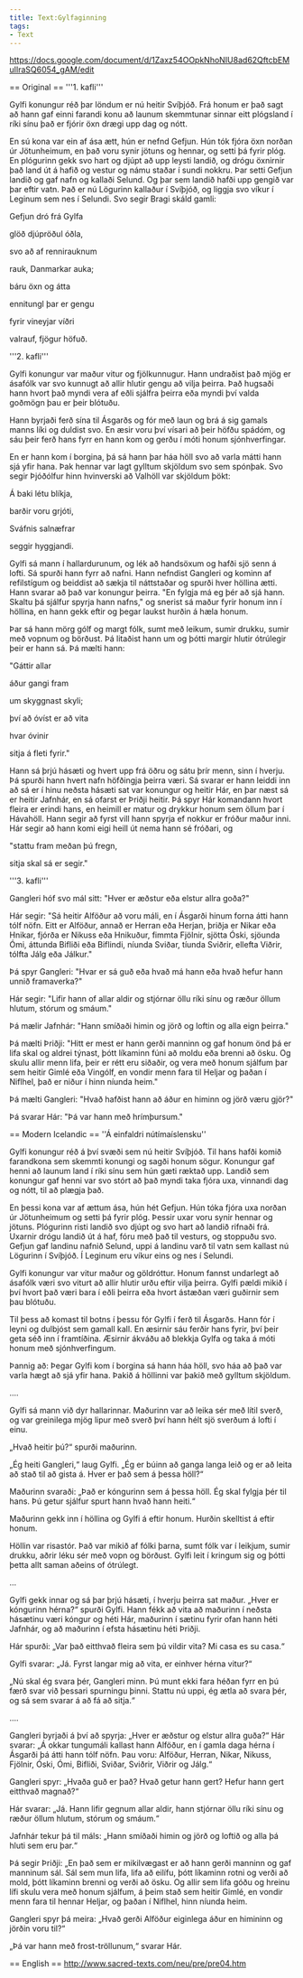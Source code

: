 ```yaml
---
title: Text:Gylfaginning
tags:
- Text
---
```


https://docs.google.com/document/d/1Zaxz54OOpkNhoNIU8ad62QftcbEMuIlraSQ6054_gAM/edit

== Original ==
'''1. kafli'''

Gylfi konungur réð þar löndum er nú heitir Svíþjóð. Frá honum er það sagt að hann gaf einni farandi konu að launum skemmtunar sinnar eitt plógsland í ríki sínu það er fjórir öxn drægi upp dag og nótt.

En sú kona var ein af ása ætt, hún er nefnd Gefjun. Hún tók fjóra öxn norðan úr Jötunheimum, en það voru synir jötuns og hennar, og setti þá fyrir plóg. En plógurinn gekk svo hart og djúpt að upp leysti landið, og drógu öxnirnir það land út á hafið og vestur og námu staðar í sundi nokkru. Þar setti Gefjun landið og gaf nafn og kallaði Selund. Og þar sem landið hafði upp gengið var þar eftir vatn. Það er nú Lögurinn kallaður í Svíþjóð, og liggja svo víkur í Leginum sem nes í Selundi. Svo segir Bragi skáld gamli:

Gefjun dró frá Gylfa

glöð djúpröðul óðla,

svo að af rennirauknum

rauk, Danmarkar auka;

báru öxn og átta

ennitungl þar er gengu

fyrir vineyjar víðri

valrauf, fjögur höfuð.

'''2. kafli'''

Gylfi konungur var maður vitur og fjölkunnugur. Hann undraðist það mjög er ásafólk var svo kunnugt að allir hlutir gengu að vilja þeirra. Það hugsaði hann hvort það myndi vera af eðli sjálfra þeirra eða myndi því valda goðmögn þau er þeir blótuðu.

Hann byrjaði ferð sína til Ásgarðs og fór með laun og brá á sig gamals manns líki og duldist svo. En æsir voru því vísari að þeir höfðu spádóm, og sáu þeir ferð hans fyrr en hann kom og gerðu í móti honum sjónhverfingar.

En er hann kom í borgina, þá sá hann þar háa höll svo að varla mátti hann sjá yfir hana. Þak hennar var lagt gylltum skjöldum svo sem spónþak. Svo segir Þjóðólfur hinn hvinverski að Valhöll var skjöldum þökt:

Á baki létu blíkja,

barðir voru grjóti,

Sváfnis salnæfrar

seggir hyggjandi.

Gylfi sá mann í hallardurunum, og lék að handsöxum og hafði sjö senn á lofti. Sá spurði hann fyrr að nafni. Hann nefndist Gangleri og kominn af refilstígum og beiddist að sækja til náttstaðar og spurði hver höllina ætti. Hann svarar að það var konungur þeirra. "En fylgja má eg þér að sjá hann. Skaltu þá sjálfur spyrja hann nafns," og snerist sá maður fyrir honum inn í höllina, en hann gekk eftir og þegar laukst hurðin á hæla honum.

Þar sá hann mörg gólf og margt fólk, sumt með leikum, sumir drukku, sumir með vopnum og börðust. Þá litaðist hann um og þótti margir hlutir ótrúlegir þeir er hann sá. Þá mælti hann:

"Gáttir allar

áður gangi fram

um skyggnast skyli;

því að óvíst er að vita

hvar óvinir

sitja á fleti fyrir."

Hann sá þrjú hásæti og hvert upp frá öðru og sátu þrír menn, sinn í hverju. Þá spurði hann hvert nafn höfðingja þeirra væri. Sá svarar er hann leiddi inn að sá er í hinu neðsta hásæti sat var konungur og heitir Hár, en þar næst sá er heitir Jafnhár, en sá ofarst er Þriðji heitir. Þá spyr Hár komandann hvort fleira er erindi hans, en heimill er matur og drykkur honum sem öllum þar í Hávahöll. Hann segir að fyrst vill hann spyrja ef nokkur er fróður maður inni. Hár segir að hann komi eigi heill út nema hann sé fróðari, og

"stattu fram meðan þú fregn,

sitja skal sá er segir."

'''3. kafli'''

Gangleri hóf svo mál sitt: "Hver er æðstur eða elstur allra goða?"

Hár segir: "Sá heitir Alföður að voru máli, en í Ásgarði hinum forna átti hann tólf nöfn. Eitt er Alföður, annað er Herran eða Herjan, þriðja er Nikar eða Hnikar, fjórða er Nikuss eða Hnikuður, fimmta Fjölnir, sjötta Óski, sjöunda Ómi, áttunda Bifliði eða Biflindi, níunda Sviðar, tíunda Sviðrir, ellefta Viðrir, tólfta Jálg eða Jálkur."

Þá spyr Gangleri: "Hvar er sá guð eða hvað má hann eða hvað hefur hann unnið framaverka?"

Hár segir: "Lifir hann of allar aldir og stjórnar öllu ríki sínu og ræður öllum hlutum, stórum og smáum."

Þá mælir Jafnhár: "Hann smíðaði himin og jörð og loftin og alla eign þeirra."

Þá mælti Þriðji: "Hitt er mest er hann gerði manninn og gaf honum önd þá er lifa skal og aldrei týnast, þótt líkaminn fúni að moldu eða brenni að ösku. Og skulu allir menn lifa, þeir er rétt eru siðaðir, og vera með honum sjálfum þar sem heitir Gimlé eða Vingólf, en vondir menn fara til Heljar og þaðan í Niflhel, það er niður í hinn níunda heim."

Þá mælti Gangleri: "Hvað hafðist hann að áður en himinn og jörð væru gjör?"

Þá svarar Hár: "Þá var hann með hrímþursum."

== Modern Icelandic ==
''Á einfaldri nútímaíslensku''

Gylfi konungur réð á því svæði sem nú heitir Svíþjóð. Til hans hafði komið farandkona sem skemmti konungi og sagði honum sögur. Konungur gaf henni að launum land í ríki sínu sem hún gæti ræktað upp. Landið sem konungur gaf henni var svo stórt að það myndi taka fjóra uxa, vinnandi dag og nótt, til að plægja það.

En þessi kona var af ættum ása, hún hét Gefjun. Hún tóka fjóra uxa norðan úr Jötunheimum og setti þá fyrir plóg. Þessir uxar voru synir hennar og jötuns. Plógurinn risti landið svo djúpt og svo hart að landið rifnaði frá. Uxarnir drógu landið út á haf, fóru með það til vesturs, og stoppuðu svo. Gefjun gaf landinu nafnið Selund, uppi á landinu varð til vatn sem kallast nú Lögurinn í Svíþjóð. Í Leginum eru víkur eins og nes í Selundi.

Gylfi konungur var vitur maður og göldróttur. Honum fannst undarlegt að ásafólk væri svo viturt að allir hlutir urðu eftir vilja þeirra. Gylfi pældi mikið í því hvort það væri bara í eðli þeirra eða hvort ástæðan væri guðirnir sem þau blótuðu.

Til þess að komast til botns í þessu fór Gylfi í ferð til Ásgarðs. Hann fór í leyni og dulbjóst sem gamall kall. En æsirnir sáu ferðir hans fyrir, því þeir geta séð inn í framtíðina. Æsirnir ákváðu að blekkja Gylfa og taka á móti honum með sjónhverfingum.

Þannig að: Þegar Gylfi kom í borgina sá hann háa höll, svo háa að það var varla hægt að sjá yfir hana. Þakið á höllinni var þakið með gylltum skjöldum.

....

Gylfi sá mann við dyr hallarinnar. Maðurinn var að leika sér með lítil sverð, og var greinilega mjög lipur með sverð því hann hélt sjö sverðum á lofti í einu.

„Hvað heitir þú?“ spurði maðurinn.

„Ég heiti Gangleri,“ laug Gylfi. „Ég er búinn að ganga langa leið og er að leita að stað til að gista á. Hver er það sem á þessa höll?“

Maðurinn svaraði: „Það er kóngurinn sem á þessa höll. Ég skal fylgja þér til hans. Þú getur sjálfur spurt hann hvað hann heiti.“

Maðurinn gekk inn í höllina og Gylfi á eftir honum. Hurðin skelltist á eftir honum.

Höllin var risastór. Það var mikið af fólki þarna, sumt fólk var í leikjum, sumir drukku, aðrir léku sér með vopn og börðust. Gylfi leit í kringum sig og þótti þetta allt saman aðeins of ótrúlegt.

…

Gylfi gekk innar og sá þar þrjú hásæti, í hverju þeirra sat maður. „Hver er kóngurinn hérna?“ spurði Gylfi. Hann fékk að vita að maðurinn í neðsta hásætinu væri kóngur og héti Hár, maðurinn í sætinu fyrir ofan hann héti Jafnhár, og að maðurinn í efsta hásætinu héti Þriðji.

Hár spurði: „Var það eitthvað fleira sem þú vildir vita? Mi casa es su casa.“

Gylfi svarar: „Já. Fyrst langar mig að vita, er einhver hérna vitur?“

„Nú skal ég svara þér, Gangleri minn. Þú munt ekki fara héðan fyrr en þú færð svar við þessari spurningu þinni. Stattu nú uppi, ég ætla að svara þér, og sá sem svarar á að fá að sitja.“

....

Gangleri byrjaði á því að spyrja: „Hver er æðstur og elstur allra guða?“ Hár svarar: „Á okkar tungumáli kallast hann Alföður, en í gamla daga hérna í Ásgarði þá átti hann tólf nöfn. Þau voru: Alföður, Herran, Nikar, Nikuss, Fjölnir, Óski, Ómi, Bifliði, Sviðar, Sviðrir, Viðrir og Jálg.“

Gangleri spyr: „Hvaða guð er það? Hvað getur hann gert? Hefur hann gert eitthvað magnað?“

Hár svarar: „Já. Hann lifir gegnum allar aldir, hann stjórnar öllu ríki sínu og ræður öllum hlutum, stórum og smáum.“

Jafnhár tekur þá til máls: „Hann smíðaði himin og jörð og loftið og alla þá hluti sem eru þar.“

Þá segir Þriðji: „En það sem er mikilvægast er að hann gerði manninn og gaf manninum sál. Sál sem mun lifa, lifa að eilífu, þótt líkaminn rotni og verði að mold, þótt líkaminn brenni og verði að ösku. Og allir sem lifa góðu og hreinu lífi skulu vera með honum sjálfum, á þeim stað sem heitir Gimlé, en vondir menn fara til hennar Heljar, og þaðan í Niflhel, hinn níunda heim.

Gangleri spyr þá meira: „Hvað gerði Alföður eiginlega áður en himininn og jörðin voru til?“

„Þá var hann með frost-tröllunum,“ svarar Hár.

== English ==
http://www.sacred-texts.com/neu/pre/pre04.htm

